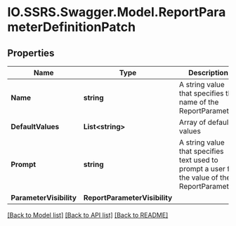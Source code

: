 # IO.SSRS.Swagger.Model.ReportParameterDefinitionPatch
## Properties

Name | Type | Description | Notes
------------ | ------------- | ------------- | -------------
**Name** | **string** | A string value that specifies the name of the ReportParameter. | [optional] 
**DefaultValues** | **List&lt;string&gt;** | Array of default values | [optional] 
**Prompt** | **string** | A string value that specifies text used to prompt a user for the value of the ReportParameter. | [optional] 
**ParameterVisibility** | **ReportParameterVisibility** |  | [optional] 

[[Back to Model list]](../README.md#documentation-for-models) [[Back to API list]](../README.md#documentation-for-api-endpoints) [[Back to README]](../README.md)

